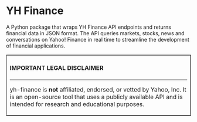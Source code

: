 # YH Finance

A Python package that wraps YH Finance API endpoints and returns financial data in JSON format. The API queries markets, stocks, news and conversations on Yahoo! Finance in real time to streamline the development of financial applications.

<table border=1 cellpadding=10><tr><td>

#### IMPORTANT LEGAL DISCLAIMER

---

yh-finance is **not** affiliated, endorsed, or vetted by Yahoo, Inc. It is
an open-source tool that uses a publicly available API and is
intended for research and educational purposes.
</td></tr></table>